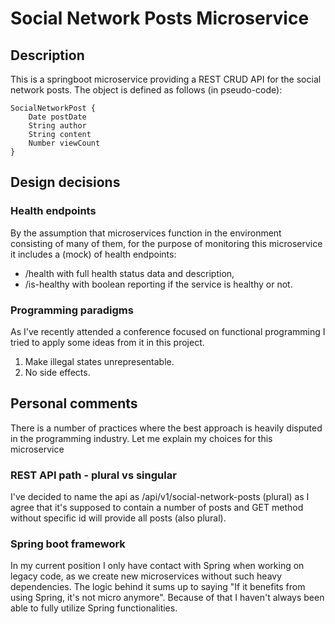 # Social Network Posts Microservice
## Description
This is a springboot microservice providing a REST CRUD API for the social network posts. The object is defined as follows 
(in pseudo-code):
```
SocialNetworkPost {
    Date postDate
    String author
    String content
    Number viewCount
}
```

## Design decisions
### Health endpoints
By the assumption that microservices function in the environment consisting of many of them, for the purpose of 
monitoring this microservice it includes a (mock) of health endpoints:
- /health with full health status data and description,
- /is-healthy with boolean reporting if the service is healthy or not.

### Programming paradigms
As I've recently attended a conference focused on functional programming I tried to apply some ideas from it in 
this project.
1. Make illegal states unrepresentable.
2. No side effects.

## Personal comments
There is a number of practices where the best approach is heavily disputed in the programming industry. Let me explain 
my choices for this microservice
### REST API path - plural vs singular
I've decided to name the api as /api/v1/social-network-posts (plural) as I agree that it's supposed to contain a 
number of posts and GET method without specific id will provide all posts (also plural).
### Spring boot framework
In my current position I only have contact with Spring when working on legacy code, as we create new microservices 
without such heavy dependencies. The logic behind it sums up to saying "If it benefits from using Spring, it's not 
micro anymore". Because of that I haven't always been able to fully utilize Spring functionalities.